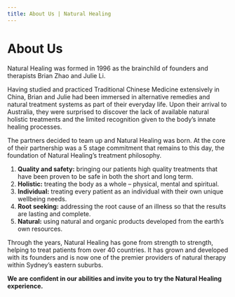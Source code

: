 ```yaml
---
title: About Us | Natural Healing
---
```

# About Us

Natural Healing was formed in 1996 as the brainchild of founders and therapists Brian Zhao and Julie Li.

Having studied and practiced Traditional Chinese Medicine extensively in China, Brian and Julie had been immersed in alternative remedies and natural treatment systems as part of their everyday life. Upon their arrival to Australia, they were surprised to discover the lack of available natural holistic treatments and the limited recognition given to the body’s innate healing processes.

The partners decided to team up and Natural Healing was born. At the core of their partnership was a 5 stage commitment that remains to this day, the foundation of Natural Healing’s treatment philosophy.

1. **Quality and safety:** bringing our patients high quality treatments that have been proven to be safe in both the short and long term.
2. **Holistic:** treating the body as a whole – physical, mental and spiritual.
3. **Individual:** treating every patient as an individual with their own unique wellbeing needs.
4. **Root seeking:** addressing the root cause of an illness so that the results are lasting and complete.
5. **Natural:** using natural and organic products developed from the earth’s own resources.

Through the years, Natural Healing has gone from strength to strength, helping to treat patients from over 40 countries. It has grown and developed with its founders and is now one of the premier providers of natural therapy within Sydney’s eastern suburbs.

**We are confident in our abilities and invite you to try the Natural Healing experience.**